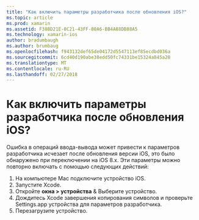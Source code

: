 ```yaml
---
title: "Как включить параметры разработчика после обновления iOS?"
ms.topic: article
ms.prod: xamarin
ms.assetid: F38BD21E-0C21-43FF-80A6-BB4A88DB88A5
ms.technology: xamarin-ios
author: bradumbaugh
ms.author: brumbaug
ms.openlocfilehash: f943132def65de04172d5547113ef85ecdbd036a
ms.sourcegitcommit: 6cd40d190abe38edd50fc74331be15324a845a28
ms.translationtype: MT
ms.contentlocale: ru-RU
ms.lasthandoff: 02/27/2018
---
```

# <a name="how-can-i-reenable-developer-options-after-updating-ios"></a>Как включить параметры разработчика после обновления iOS?

Ошибка в операций ввода-вывода может привести к параметров разработчика исчезает после обновления версии iOS, это было обнаружено при переключении на iOS 8.x. Эти параметры можно повторно включать с помощью следующих действий:

1. На компьютере Mac подключите устройство iOS.
2. Запустите Xcode.
3. Откройте **окна > устройства** & Выберите устройство.
4. Дождитесь Xcode завершения копирования символов и проверьте Settings.app устройства для параметров разработчика.
5. Перезагрузите устройство.
